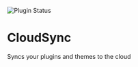 ![Plugin Status](https://img.shields.io/badge/plugin_status-unfinished-E57373?style=for-the-badge)

# CloudSync

Syncs your plugins and themes to the cloud

